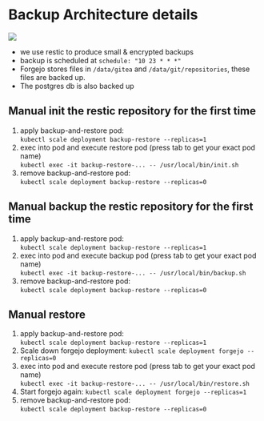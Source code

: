 # Backup Architecture details

![](backup.svg)

* we use restic to produce small & encrypted backups
* backup is scheduled at `schedule: "10 23 * * *"`
* Forgejo stores files in `/data/gitea` and `/data/git/repositories`, these files are backed up. 
* The postgres db is also backed up

## Manual init the restic repository for the first time

1. apply backup-and-restore pod:   
   `kubectl scale deployment backup-restore --replicas=1`
2. exec into pod and execute restore pod (press tab to get your exact pod name)   
   `kubectl exec -it backup-restore-... -- /usr/local/bin/init.sh`
3. remove backup-and-restore pod:   
   `kubectl scale deployment backup-restore --replicas=0`


## Manual backup the restic repository for the first time

1. apply backup-and-restore pod:   
  `kubectl scale deployment backup-restore --replicas=1`
2. exec into pod and execute backup pod (press tab to get your exact pod name)   
   `kubectl exec -it backup-restore-... -- /usr/local/bin/backup.sh`
3. remove backup-and-restore pod:   
   `kubectl scale deployment backup-restore --replicas=0`


## Manual restore

1. apply backup-and-restore pod:   
  `kubectl scale deployment backup-restore --replicas=1`
2. Scale down forgejo deployment:
   `kubectl scale deployment forgejo --replicas=0`
3. exec into pod and execute restore pod (press tab to get your exact pod name)   
   `kubectl exec -it backup-restore-... -- /usr/local/bin/restore.sh`
4. Start forgejo again:
   `kubectl scale deployment forgejo --replicas=1`
5. remove backup-and-restore pod:   
   `kubectl scale deployment backup-restore --replicas=0`
